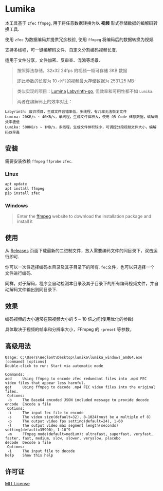 # Lumika

本工具基于 `zfec` `ffmpeg`, 用于将任意数据转换为以 **视频** 形式存储数据的编解码转换工具.

使用 `zfec` 为数据编码并提供冗余校验, 使用 `ffmpeg` 将编码后的数据转换为视频.

支持多线程，可一键编解码文件、自定义分割编码视频长度.

适用于文件分享，文件加密、反审查、混淆等场景.

> 按照算法存储，32x32 24fps 的视频一帧可存储 3KB 数据
> 
> 即此参数的长度为 10 小时的视频最大存储数据为 2531.25 MB

> 类似实现的项目：[Lumina](https://github.com/ERR0RPR0MPT/Lumina) [Labyrinth-go](https://github.com/ERR0RPR0MPT/Labyrinth-go), 但效率和可用性都不如 `Lumika`.
> 
> 两者在编解码上的效率对比：

```
Labyrinth: 废弃项目，生成文件容错率低，多线程，有几率无法恢复文件
Lumina: 20KB/s ~ 40KB/s，单线程，生成文件体积大，使用 QR Code 储存数据，编解码效率极低
Lumika: 500KB/s ~ 1MB/s，多线程，生成文件体积较小，可调控分段视频文件大小，编解码效率高
```

## 安装

需要安装依赖 `ffmpeg` `ffprobe` `zfec`.

### Linux

```bash
apt update
apt install ffmpeg
pip install zfec
```

### Windows

> Enter the [ffmpeg](https://ffmpeg.org/download.html) website to download the installation package and install it

## 使用

从 [Releases](https://github.com/ERR0RPR0MPT/Lumika/releases) 页面下载最新的二进制文件，放入需要编码文件的同目录下，双击运行即可.

你可以一次性选择编码本目录及其子目录下的所有`.fec`文件，也可以只选择一个文件进行编码.

同样，对于解码，程序会自动检测本目录及其子目录下的所有编码视频文件，并自动解码文件输出到同目录下.

## 效果

编码视频的大小通常在原视频大小的 5 ~ 10 倍之间(使用优化的参数)

具体取决于视频的帧率和分辨率大小，FFmpeg 的 `-preset` 等参数。

## 高级用法

```
Usage: C:\Users\Weclont\Desktop\lumika\lumika_windows_amd64.exe [command] [options]
Double-click to run: Start via automatic mode

Commands:
add     Using ffmpeg to encode zfec redundant files into .mp4 FEC video files that appear less harmful.
get     Using ffmpeg to decode .mp4 FEC video files into the original files.
 Options:
 -b     The Base64 encoded JSON included message to provide decode
encode  Encode a file
 Options:
 -i     The input fec file to encode
 -s     The video size(default=32), 8-1024(must be a multiple of 8)
 -p     The output video fps setting(default=24), 1-60
 -l     The output video max segment length(seconds) setting(default=35990), 1-10^9
 -m     FFmpeg mode(default=medium): ultrafast, superfast, veryfast, faster, fast, medium, slow, slower, veryslow, placebo
decode  Decode a file
 Options:
 -i     The input file to decode
help    Show this help
```

## 许可证

[MIT License](https://github.com/ERR0RPR0MPT/Lumika/blob/main/LICENSE)
